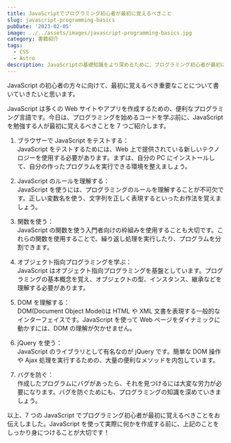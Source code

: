 ```yaml
---
title: JavaScriptでプログラミング初心者が最初に覚えるべきこと
slug: javascript-programming-basics
pubDate: '2023-02-05'
image: ../../assets/images/javascript-programming-basics.jpg
category: 書籍紹介
tags:
  - CSS
  - Astro
description: JavaScriptの基礎知識をより深めるために、プログラミング初心者が最初に覚えるべき7つのことをご紹介。ブラウザーでテスト、ルールを理解、オブジェクト指向プログラミングなど。
---
```


JavaScript の初心者の方々に向けて、最初に覚えるべき重要なことについて書いていきたいと思います。

JavaScript は多くの Web サイトやアプリを作成するための、便利なプログラミング言語です。今日は、プログラミングを始めるコードを学ぶ前に、JavaScript を勉強する人が最初に覚えるべきことを 7 つご紹介します。

1. ブラウザーで JavaScript をテストする：  
   JavaScript をテストするためには、Web 上で提供されている新しいテクノロジーを使用する必要があります。まずは、自分の PC にインストールして、自分の作ったプログラムを実行できる環境を整えましょう。

2. JavaScript のルールを理解する：  
   JavaScript を使うには、プログラミングのルールを理解することが不可欠です。正しい変数名を使う、文字列を正しく表現するといったお作法を覚えましょう。

3. 関数を使う：  
   JavaScript の関数を使う入門者向けの枠組みを使用することも大切です。これらの関数を使用することで、繰り返し処理を実行したり、プログラムを分割できます。

4. オブジェクト指向プログラミングを学ぶ：  
   JavaScript はオブジェクト指向プログラミングを基盤としています。プログラミングの基本概念を覚え、オブジェクトの型、インスタンス、継承などを理解する必要があります。

5. DOM を理解する：  
   DOM(Document Object Model)は HTML や XML 文書を表現する一般的なインターフェイスです。JavaScript を使って Web ページをダイナミックに動かすには、DOM の理解が欠かせません。

6. jQuery を使う：  
   JavaScript のライブラリとして有名なのが jQuery です。簡単な DOM 操作や Ajax 処理を実行するための、大量の便利なメソッドを内包しています。

7. バグを防ぐ：  
   作成したプログラムにバグがあったら、それを見つけるには大変な労力が必要になります。バグを防ぐためにも、プログラミングの知識を深めていきましょう。

以上、7 つの JavaScript でプログラミング初心者が最初に覚えるべきことをお伝えしました。JavaScript を使って実際に何かを作成する前に、上記のことをしっかり身につけることが大切です！
